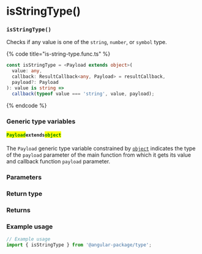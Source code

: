 # isStringType()

### `isStringType()`

Checks if any value is one of the `string`, `number`, or `symbol` type.

{% code title="is-string-type.func.ts" %}
```typescript
const isStringType = <Payload extends object>(
  value: any,
  callback: ResultCallback<any, Payload> = resultCallback,
  payload?: Payload
): value is string =>
  callback(typeof value === 'string', value, payload);
```
{% endcode %}

### Generic type variables

#### <mark style="color:green;">**`Payload`**</mark>**`extends`**<mark style="color:green;">**`object`**</mark>

The `Payload` generic type variable constrained by [`object`](https://www.typescriptlang.org/docs/handbook/basic-types.html#object) indicates the type of the `payload` parameter of the main function from which it gets its value and callback function `payload` parameter.

### Parameters

### Return type

### Returns

### Example usage

```typescript
// Example usage
import { isStringType } from '@angular-package/type';

```

